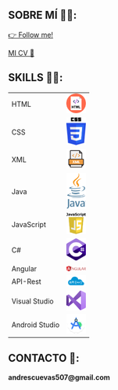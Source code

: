 <h2>SOBRE MÍ 👋👔: </h2>

<a href="https://github.com/cuevas69" class="btn btn-sm btn-outline-secondary">👉 Follow me! </a> 

[MI CV 📑](Andres_Cuevas_Rodriguez_CV.pdf)

<h2>SKILLS 👨‍💻:</h2>
    <table>
        <tr>
            <td>HTML</td>
            <td><img src="icono-html.png" width="40"></td>
        </tr>
        <tr>
            <td>CSS</td>
            <td><img src="icono-css.png" width="40"></td>
        </tr>
        <tr>
            <td>XML</td>
            <td><img src="icono-xml.png" width="40"></td>
        </tr>
        <tr>
            <td>Java</td>
            <td><img src="icono-java.png" width="40"></td>
        </tr>
        <tr>
            <td>JavaScript</td>
            <td><img src="icono-javascript.png" width="40"></td>
        </tr>
        <tr>
            <td>C#</td>
            <td><img src="icono-csharp.png" width="40"></td>
        </tr>
        <tr>
            <td>Angular</td>
            <td><img src="icono-angular.png" width="40"></td>
        </tr>
        <tr>
            <td>API-Rest</td>
            <td><img src="icono-api.png" width="40"></td>
        </tr>
        <tr>
            <td>Visual Studio</td>
            <td><img src="icono-vs.png" width="40"></td>
        </tr>
        <tr>
            <td>Android Studio</td>
            <td><img src="icono-as.png" width="40"></td>
        </tr>
    </table>
    
<h2>CONTACTO 📧:</h2>
<p><strong>andrescuevas507@gmail.com</strong></p>
